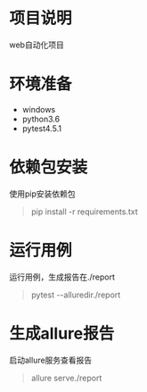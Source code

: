 # 项目说明
web自动化项目
# 环境准备
- windows
- python3.6
- pytest4.5.1
# 依赖包安装
使用pip安装依赖包
> pip install -r requirements.txt
# 运行用例
运行用例，生成报告在./report
> pytest --alluredir./report
# 生成allure报告
启动allure服务查看报告
> allure serve./report
